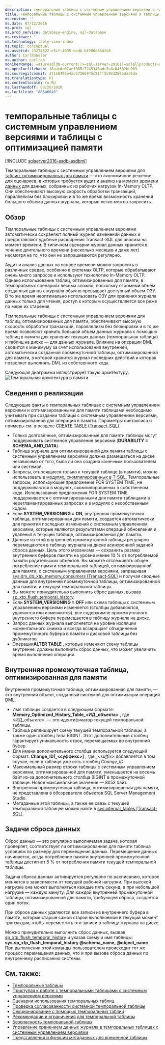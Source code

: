 ```yaml
---
description: темпоральные таблицы с системным управлением версиями и таблицы с оптимизацией памяти
title: Темпоральные таблицы с системным управлением версиями и таблицы, оптимизированные для памяти | Документация Майкрософт
ms.custom: ''
ms.date: 07/12/2016
ms.prod: sql
ms.prod_service: database-engine, sql-database
ms.reviewer: ''
ms.technology: table-view-index
ms.topic: conceptual
ms.assetid: 23274522-e5cf-4095-bed8-bf986d6342e0
author: CarlRabeler
ms.author: carlrab
monikerRange: =azuresqldb-current||>=sql-server-2016||=sqlallproducts-allversions||>=sql-server-linux-2017||=azuresqldb-mi-current
ms.openlocfilehash: f8aaedc07aef085f7245346adc5a8e04302be909
ms.sourcegitcommit: 331b8495e4ab37266945c81ff5b93d250bdaa6da
ms.translationtype: HT
ms.contentlocale: ru-RU
ms.lasthandoff: 08/20/2020
ms.locfileid: "88646640"
---
```

# <a name="system-versioned-temporal-tables-with-memory-optimized-tables"></a>темпоральные таблицы с системным управлением версиями и таблицы с оптимизацией памяти


[!INCLUDE [sqlserver2016-asdb-asdbmi](../../includes/applies-to-version/sqlserver2016-asdb-asdbmi.md)]


Темпоральные таблицы с системным управлением версиями для [таблиц, оптимизированных для памяти](../../relational-databases/in-memory-oltp/memory-optimized-tables.md) — это экономичное решение для сценариев, в которых требуется [аудит и анализ на момент времени данных](https://msdn.microsoft.com/library/mt631669.aspx) для данных, собранных из рабочих нагрузок In-Memory OLTP. Они обеспечивают высокую скорость обработки транзакций, параллелизм без блокировки и в то же время возможность хранения большого объема данных журнала, которые легко можно запросить.

## <a name="overview"></a>Обзор

Темпоральные таблицы с системным управлением версиями автоматически сохраняют полный журнал изменений данных и предоставляют удобные расширения Transact-SQL для анализа на момент времени. В типичном сценарии журнал данных хранится в течение длительного времени (несколько месяцев и даже лет) несмотря на то, что они не запрашиваются регулярно.

Аудит и анализ данных на основе времени можно запросить в различных средах, особенно в системах OLTP, которые обрабатывают очень много запросов и используют технологию In-Memory OLTP. Однако использование таблиц, оптимизированных для памяти, в темпоральных сценариях весьма сложно, поскольку огромный объем созданных данных журнала обычно превышает доступный объем ОЗУ. В то же время неоптимально использовать ОЗУ для хранения журнала данных только для чтения, доступ к которым осуществляется все реже по мере их старения.

Темпоральные таблицы с системным управлением версиями для таблиц, оптимизированных для памяти, обеспечивают высокую скорость обработки транзакций, параллелизм без блокировки и в то же время позволяют хранить большой объем данных журнала с помощью таблиц в памяти для хранения текущих данных (темпоральная таблица) и таблиц на диске — для данных журнала. Влияние на операции DML сводится к минимуму за счет использования внутренней, автоматически созданной промежуточной таблицы, оптимизированной для памяти, в которой хранится журнал последних действий и которая позволяет выполнять DML из собственного кода.

Следующая диаграмма иллюстрирует такую архитектуру. ![Темпоральная архитектура в памяти](../../relational-databases/tables/media/temporal-in-memory-architecture.png "Темпоральная архитектура, выполняющаяся в памяти")

## <a name="implementation-details"></a>Сведения о реализации

Следующие факты о темпоральных таблицах с системным управлением версиями и оптимизированными для памяти таблицами необходимо учитывать при создании таблицы с системным управлением версиями, оптимизированной для операций в памяти. Параметры синтаксиса и примеры см. в разделе [CREATE TABLE (Transact-SQL)](../../t-sql/statements/create-table-transact-sql.md).

- Только долговечные, оптимизированные для памяти таблицы могут поддерживать системное управление версиями (**DURABILITY = SCHEMA_AND_DATA**).
- Таблица журнала для оптимизированной для памяти таблицы с системным управлением версиями должна размещаться на диске независимо от того, была ли она создана конечным пользователем или системой.
- Запросы, относящиеся только к текущей таблице (в памяти), можно использовать в [модулях, скомпилированных в T-SQL](https://msdn.microsoft.com/library/dn133184.aspx). Темпоральные запросы, использующие предложение FOR SYSTEM TIME, не поддерживаются в модулях, скомпилированных в собственном коде. Использование предложения FOR SYSTEM TIME поддерживается с оптимизированными для памяти таблицами в нерегламентированных запросах и в модулях с несобственным кодом.
- Если **SYSTEM_VERSIONING = ON**, внутренняя промежуточная таблица, оптимизированная для памяти, создается автоматически для принятия последних изменений с системным управлением версиями, которые являются результатами операций обновления и удаления в текущей таблице, оптимизированной для памяти.
- Данные из этой внутренней промежуточной таблицы регулярно перемещаются в таблицу журнала на диске асинхронной задачей сброса данных. Цель этого механизма — сохранить размер внутренних буферов памяти на уровне менее 10 % от потребляемой памяти родительских объектов. Вы можете отслеживать общее потребление памяти темпоральной таблицей, оптимизированной для памяти, с системным управлением версиями, запрашивая [sys.dm_db_xtp_memory_consumers (Transact-SQL)](../../relational-databases/system-dynamic-management-views/sys-dm-db-xtp-memory-consumers-transact-sql.md) и получая сводные данные для внутренней промежуточной таблицы, оптимизированной для памяти, и текущей темпоральной таблицы.
- Вы можете принудительно выполнить сброс данных, вызвав [sp_xtp_flush_temporal_history](../../relational-databases/system-stored-procedures/temporal-table-sp-xtp-flush-temporal-history.md).
- Если **SYSTEM_VERSIONING = OFF** или схема таблицы с системным управлением версиями изменяется (столбцы добавляются, удаляются или изменяются), все содержимое промежуточного внутреннего буфера перемещается в таблицу журнала на диске.
- Запрос данных журнала выполняется на уровне изоляции моментального снимка и всегда возвращает объединение промежуточного буфера в памяти и дисковой таблицы без дубликатов.
- Операции**ALTER TABLE** , которые изменяют схему таблицы внутренне, должны выполнить сброс данных, что может увеличить время выполнения операции.

## <a name="the-internal-memory-optimized-staging-table"></a>Внутренняя промежуточная таблица, оптимизированная для памяти

Внутренняя промежуточная таблица, оптимизированная для памяти, — это внутренний объект, созданный системой для оптимизации операций DML.

- Имя таблицы создается в следующем формате: **Memory_Optimized_History_Table_<ИД_объекта>** , где *<ИД_объекта>*  — это идентификатор текущей темпоральной таблицы.
- Таблица реплицирует схему текущей темпоральной таблицы, а также один столбец типа BIGINT. Этот дополнительный столбец гарантирует уникальность строк, перемещаемых во внутренний буфер.
- Для имени дополнительного столбца используется следующий формат: **Change_ID[_<суффикс>]** , где *_\<suffix>* добавляется в том случае, если в таблице уже есть столбец *Change_ID*.
- Максимальный размер строки таблицы с системным управлением версиями, оптимизированной для памяти, уменьшается на восемь байт из-за дополнительного столбца BIGINT в промежуточной таблице. Новое максимальное значение — 8052 байт.
- Внутренняя промежуточная таблица, оптимизированная для памяти, не представлена в обозревателе объектов SQL Server Management Studio.
- Метаданные этой таблицы, а также ее связь с текущей темпоральной таблицей можно найти в [sys.internal_tables (Transact-SQL)](../../relational-databases/system-catalog-views/sys-internal-tables-transact-sql.md).

## <a name="the-data-flush-task"></a>Задачи сброса данных

Сброс данных — это регулярно выполняемая задача, которая проверяет, соответствует ли оптимизированная для памяти таблица условиям по размеру для перемещения данных. Перемещение данных начинается, когда потребление памяти внутренней промежуточной таблицы достигнет 8 % от потребления памяти текущей темпоральной таблицы.

Задача сброса данных активируется регулярно по расписанию, которое меняется в зависимости от текущей рабочей нагрузки. При высокой нагрузке она может выполняться каждые пять секунд, а при небольшой нагрузке — каждую минуту. Для каждой внутренней промежуточной таблицы, оптимизированной для памяти, требующей сброса, создается один поток.

При сбросе данных удаляются все записи из внутреннего буфера в памяти, которые старше самой старой выполняемой в текущий момент транзакции, чтобы переместить эти записи в таблицу журнала на диске.

Можно принудительно выполнить сброс данных, вызвав [sp_xtp_flush_temporal_history](../../relational-databases/system-stored-procedures/temporal-table-sp-xtp-flush-temporal-history.md) и указав схему и имя таблицы: **sys.sp_xtp_flush_temporal_history @schema_name, @object_name** . При выполнении этой команды пользователем происходит тот же процесс перемещения данных, что и при вызове сброса данных по внутреннему расписанию системы.

## <a name="see-also"></a>См. также:

- [Темпоральные таблицы](../../relational-databases/tables/temporal-tables.md)
- [Приступая к работе c темпоральными таблицами с системным управлением версиями](../../relational-databases/tables/getting-started-with-system-versioned-temporal-tables.md)
- [Сценарии использования темпоральных таблиц](../../relational-databases/tables/temporal-table-usage-scenarios.md)
- [Проверка согласованности системной темпоральной таблицы](../../relational-databases/tables/temporal-table-system-consistency-checks.md)
- [Секционирование с помощью темпоральных таблиц](../../relational-databases/tables/partitioning-with-temporal-tables.md)
- [Рекомендации и ограничения для темпоральной таблицы](../../relational-databases/tables/temporal-table-considerations-and-limitations.md)
- [Безопасность темпоральной таблицы](../../relational-databases/tables/temporal-table-security.md)
- [Управление хранением данных журнала в темпоральных таблицах с системным управлением версиями](../../relational-databases/tables/manage-retention-of-historical-data-in-system-versioned-temporal-tables.md)
- [Представления и функции метаданных для временной таблицы](../../relational-databases/tables/temporal-table-metadata-views-and-functions.md)
